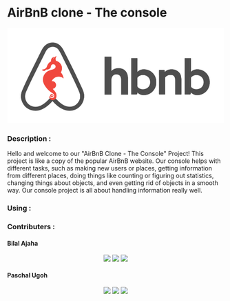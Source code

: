 <h1>AirBnB clone - The console</h1>

![alt text](image.png)

<h3> Description :</h3>
<p>Hello and welcome to our "AirBnB Clone - The Console" Project! This project is like a copy of the popular AirBnB website. Our console helps with different tasks, such as making new users or places, getting information from different places, doing things like counting or figuring out statistics, changing things about objects, and even getting rid of objects in a smooth way. Our console project is all about handling information really well.</p>


<h3>Using :</h3>
<h3></h3>
<h3></h3>


<h3> Contributers :</h3>

<h4>Bilal Ajaha</h4>
<p align="center">
  <a href="https://skillicons.dev">
    <a href="https://github.com/Voxold"><img src="https://skillicons.dev/icons?i=github" /></a>
    <a href="https://github.com/Voxold"><img src="https://skillicons.dev/icons?i=linkedin" /></a>
    <a href="https://github.com/Voxold"><img src="https://skillicons.dev/icons?i=twitter" /></a>
  </a>
</p>


<h4>Paschal Ugoh</h4>
<p align="center">
  <a href="https://skillicons.dev">
    <a><img src="https://skillicons.dev/icons?i=github" /></a>
    <a><img src="https://skillicons.dev/icons?i=linkedin" /></a>
    <a><img src="https://skillicons.dev/icons?i=twitter" /></a>
  </a>
</p>